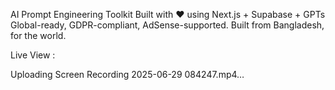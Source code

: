 AI Prompt Engineering Toolkit
Built with ❤️ using Next.js + Supabase + GPTs
Global-ready, GDPR-compliant, AdSense-supported.
Built from Bangladesh, for the world.

Live View : 


Uploading Screen Recording 2025-06-29 084247.mp4…

